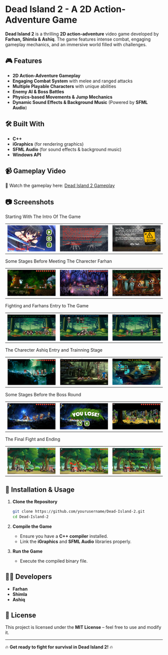 # Dead Island 2 - A 2D Action-Adventure Game

**Dead Island 2** is a thrilling **2D action-adventure** video game developed by **Farhan, Shimla & Ashiq**. The game features intense combat, engaging gameplay mechanics, and an immersive world filled with challenges.

## 🎮 Features
- **2D Action-Adventure Gameplay**  
- **Engaging Combat System** with melee and ranged attacks  
- **Multiple Playable Characters** with unique abilities  
- **Enemy AI & Boss Battles**  
- **Physics-based Movements & Jump Mechanics**  
- **Dynamic Sound Effects & Background Music** (Powered by **SFML Audio**)  

## 🛠️ Built With
- **C++**  
- **iGraphics** (for rendering graphics)  
- **SFML Audio** (for sound effects & background music)  
- **Windows API**  

## 📹 Gameplay Video
🎥 Watch the gameplay here: [Dead Island 2 Gameplay](https://cutt.ly/DeadIsland2_git)

## 📷 Screenshots  
<table>
  <tr> Starting With The Intro Of The Game</tr>
  <tr>
    <td><img src="Previews/DeadIsland1.png" alt="Home Screen" width="320"></td>
    <td><img src="Previews/DeadIsland3.png" alt="Gameplay" width="320"></td>
    <td><img src="Previews/DeadIsland4.png" alt="Gameplay" width="320"></td>
  </tr>
</table>
<table>
  <tr> Some Stages Before Meeting The Charecter Farhan</tr>
  <tr>
    <td><img src="Previews/DeadIsland6.png" alt="Gameplay" width="320"></td>
    <td><img src="Previews/DeadIsland7.png" alt="Gameplay" width="320"></td>
    <td><img src="Previews/DeadIsland8.png" alt="Gameplay" width="320"></td>
  </tr>
</table>
<table>
  <tr>Fighting and Farhans Entry to The Game</tr>
  <tr>
    <td><img src="Previews/DeadIsland9.png" alt="Home Screen" width="320"></td>
    <td><img src="Previews/DeadIsland10.png" alt="Gameplay" width="320"></td>
    <td><img src="Previews/DeadIsland12.png" alt="Gameplay" width="320"></td>
  </tr>
</table>
<table>
  <tr>The Charecter Ashiq Entry and Trainning Stage</tr>
  <tr>
    <td><img src="Previews/DeadIsland13.png" alt="Home Screen" width="320"></td>
    <td><img src="Previews/DeadIsland15.png" alt="Gameplay" width="320"></td>
    <td><img src="Previews/DeadIsland16.png" alt="Gameplay" width="320"></td>
  </tr>
</table>

<table>
  <tr>Some Stages Before the Boss Round</tr>
  <tr>
    <td><img src="Previews/DeadIsland17.png" alt="Home Screen" width="320"></td>
    <td><img src="Previews/DeadIsland18.png" alt="Gameplay" width="320"></td>
    <td><img src="Previews/DeadIsland19.png" alt="Gameplay" width="320"></td>
  </tr>
</table>
<table>
  <tr>The Final Fight and Ending</tr>
  <tr>
    <td><img src="Previews/DeadIsland24.png" alt="Gameplay" width="320"></td>
    <td><img src="Previews/DeadIsland27.png" alt="Gameplay" width="320"></td>
    <td><img src="Previews/DeadIsland28.png" alt="Gameplay" width="320"></td>
  </tr>
</table>

## 🔧 Installation & Usage
1. **Clone the Repository**  
   ```sh
   git clone https://github.com/yourusername/Dead-Island-2.git
   cd Dead-Island-2
   ```
2. **Compile the Game**  
   - Ensure you have a **C++ compiler** installed.  
   - Link the **iGraphics** and **SFML Audio** libraries properly.  

3. **Run the Game**  
   - Execute the compiled binary file.  

## 👨‍💻 Developers
- **Farhan**  
- **Shimla**  
- **Ashiq**  

## 📜 License
This project is licensed under the **MIT License** – feel free to use and modify it.  

---
🔥 **Get ready to fight for survival in Dead Island 2!** 🔥

